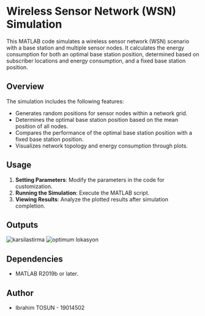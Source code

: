 # Wireless Sensor Network (WSN) Simulation

This MATLAB code simulates a wireless sensor network (WSN) scenario with a base station and multiple sensor nodes. It calculates the energy consumption for both an optimal base station position, determined based on subscriber locations and energy consumption, and a fixed base station position.

## Overview

The simulation includes the following features:

- Generates random positions for sensor nodes within a network grid.
- Determines the optimal base station position based on the mean position of all nodes.
- Compares the performance of the optimal base station position with a fixed base station position.
- Visualizes network topology and energy consumption through plots.

## Usage

1. **Setting Parameters**: Modify the parameters in the code for customization.
2. **Running the Simulation**: Execute the MATLAB script.
3. **Viewing Results**: Analyze the plotted results after simulation completion.

## Outputs
![karsilastirma](https://github.com/ibrahimtosun18/optimum_base_station/assets/95874081/ced5d0e0-a51e-4ba0-b78f-1a548ce0487f)
![optimum lokasyon](https://github.com/ibrahimtosun18/optimum_base_station/assets/95874081/e81e3a49-1cf4-4736-b1d6-055ad0cf3885)



## Dependencies

- MATLAB R2019b or later.

## Author

- Ibrahim TOSUN - 19014502
